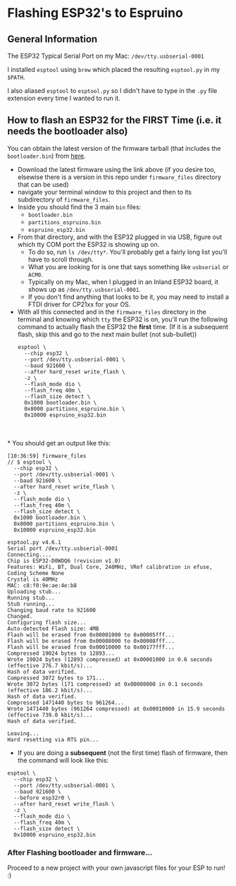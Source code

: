 # Flashing ESP32's to Espruino

## General Information
The ESP32 Typical Serial Port on my Mac: `/dev/tty.usbserial-0001`

I installed `esptool` using `brew` which placed the resulting `esptool.py` in my `$PATH`.

I also aliased `esptool` to `esptool.py` so I didn't have to type in the `.py` file extension every time I wanted to run
it.

## How to flash an ESP32 for the FIRST Time (i.e. it needs the bootloader also)

You can obtain the latest version of the firmware tarball (that includes the `bootloader.bin`) from [here](http://www.espruino.com/binaries/travis/master/).

* Download the latest firmware using the link above (if you desire too, elsewise there is a version in this repo under `firmware_files` directory that can be used)
* navigate your terminal window to this project and then to its subdirectory of `firmware_files`.
* Inside you should find the 3 main `bin` files:
  * `bootloader.bin`
  * `partitions_espruino.bin`
  * `espruino_esp32.bin`
* From that directory, and with the ESP32 plugged in via USB, figure out which tty COM port the ESP32 is showing up on.
  * To do so, run `ls /dev/tty*`.  You'll probably get a fairly long list you'll have to scroll through.
  * What you are looking for is one that says something like `usbserial` or `ACM0`.
  * Typically on my Mac, when I plugged in an Inland ESP32 board, it shows up as `/dev/tty.usbserial-0001`.
  * If you don't find anything that looks to be it, you may need to
  install a FTDI driver for CP21xx for your OS.
* With all this connected and in the `firmware_files` directory in the terminal and knowing which `tty` the ESP32 is on,
  you'll run the following command to actually flash the ESP32 the **first** time. (If it is a subsequent flash, skip
  this and go to the next main bullet (not sub-bullet))
  ```shell
  esptool \
    --chip esp32 \
    --port /dev/tty.usbserial-0001 \
    --baud 921600 \
    --after hard_reset write_flash \
    -z \
    --flash_mode dio \
    --flash_freq 40m \
    --flash_size detect \
    0x1000 bootloader.bin \
    0x8000 partitions_espruino.bin \
    0x10000 espruino_esp32.bin
  ```
<br />
<br />
  * You should get an output like this:

```shell
[10:36:59] firmware_files
// $ esptool \
  --chip esp32 \
  --port /dev/tty.usbserial-0001 \
  --baud 921600 \
  --after hard_reset write_flash \
  -z \
  --flash_mode dio \
  --flash_freq 40m \
  --flash_size detect \
  0x1000 bootloader.bin \
  0x8000 partitions_espruino.bin \
  0x10000 espruino_esp32.bin

esptool.py v4.6.1
Serial port /dev/tty.usbserial-0001
Connecting....
Chip is ESP32-D0WDQ6 (revision v1.0)
Features: WiFi, BT, Dual Core, 240MHz, VRef calibration in efuse, Coding Scheme None
Crystal is 40MHz
MAC: c8:f0:9e:ae:4e:b8
Uploading stub...
Running stub...
Stub running...
Changing baud rate to 921600
Changed.
Configuring flash size...
Auto-detected Flash size: 4MB
Flash will be erased from 0x00001000 to 0x00005fff...
Flash will be erased from 0x00008000 to 0x00008fff...
Flash will be erased from 0x00010000 to 0x00177fff...
Compressed 19024 bytes to 12893...
Wrote 19024 bytes (12893 compressed) at 0x00001000 in 0.6 seconds (effective 276.7 kbit/s)...
Hash of data verified.
Compressed 3072 bytes to 171...
Wrote 3072 bytes (171 compressed) at 0x00008000 in 0.1 seconds (effective 186.2 kbit/s)...
Hash of data verified.
Compressed 1471440 bytes to 961264...
Wrote 1471440 bytes (961264 compressed) at 0x00010000 in 15.9 seconds (effective 739.0 kbit/s)...
Hash of data verified.

Leaving...
Hard resetting via RTS pin...
```

* If you are doing a **subsequent** (not the first time) flash of firmware, then the command will look like this:

```shell
esptool \
  --chip esp32 \
  --port /dev/tty.usbserial-0001 \
  --baud 921600 \
  --before esp32r0 \
  --after hard_reset write_flash \
  -z \
  --flash_mode dio \
  --flash_freq 40m \
  --flash_size detect \
  0x10000 espruino_esp32.bin
```

### After Flashing bootloader and firmware...
Proceed to a new project with your own javascript files for your ESP to run! :)
